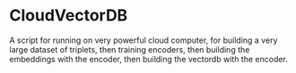 # CloudVectorDB
A script for running on very powerful cloud computer, for building a very large dataset of triplets, then training encoders, then building the embeddings with the encoder, then building the vectordb with the encoder. 
